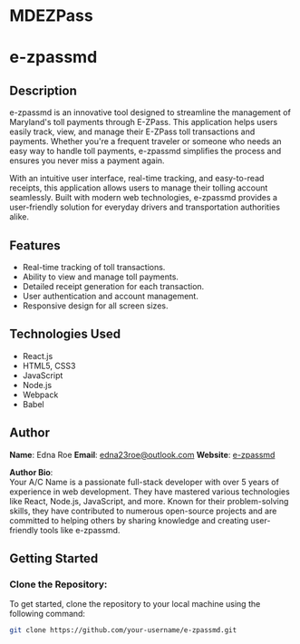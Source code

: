 # MDEZPass
# e-zpassmd

## Description

e-zpassmd is an innovative tool designed to streamline the management of Maryland's toll payments through E-ZPass. This application helps users easily track, view, and manage their E-ZPass toll transactions and payments. Whether you're a frequent traveler or someone who needs an easy way to handle toll payments, e-zpassmd simplifies the process and ensures you never miss a payment again.

With an intuitive user interface, real-time tracking, and easy-to-read receipts, this application allows users to manage their tolling account seamlessly. Built with modern web technologies, e-zpassmd provides a user-friendly solution for everyday drivers and transportation authorities alike.

## Features

- Real-time tracking of toll transactions.
- Ability to view and manage toll payments.
- Detailed receipt generation for each transaction.
- User authentication and account management.
- Responsive design for all screen sizes.

## Technologies Used

- React.js
- HTML5, CSS3
- JavaScript
- Node.js
- Webpack
- Babel

## Author

**Name**: Edna Roe 
**Email**: edna23roe@outlook.com
**Website**: [e-zpassmd](https://www-ezpassmd.com)

**Author Bio**:  
Your A/C Name is a passionate full-stack developer with over 5 years of experience in web development. They have mastered various technologies like React, Node.js, JavaScript, and more. Known for their problem-solving skills, they have contributed to numerous open-source projects and are committed to helping others by sharing knowledge and creating user-friendly tools like e-zpassmd.

## Getting Started

### Clone the Repository:
To get started, clone the repository to your local machine using the following command:
```bash
git clone https://github.com/your-username/e-zpassmd.git
